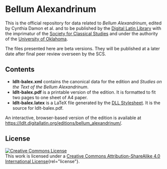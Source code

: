 # Bellum Alexandrinum

This is the official repository for data related to *Bellum
Alexandrinum*, edited by Cynthia Damon et al. and to be published by the [Digital Latin Library](https://digitallatin.org) with the imprimatur of the [Society for Classical Studies](https://classicalstudies.org/) and under the authority of the [University of Oklahoma](https://ou.edu/).

The files presented here are beta versions. They will be published at a later date after final peer review overseen by the SCS.

## Contents

-   **ldlt-balex.xml** contains the canonical data for the edition and *Studies on the Text of the Bellum Alexandrinum*.
-   **ldlt-balex.pdf** is a printable version of the edition. It is formatted to fit two pages to one sheet of A4 paper.
-   **ldlt-balex.latex** is a LaTeX file generated by the [DLL Stylesheet](https://github.com/DigitalLatin/DLL-Stylesheets). It is the source for ldlt-balex.pdf.

An interactive, browser-based version of the edition is available at <https://ldlt.digitallatin.org/editions/bellum_alexandrinum/>.

## License

[![Creative Commons
License](https://i.creativecommons.org/l/by-sa/4.0/88x31.png)](http://creativecommons.org/licenses/by-sa/4.0/)\
This work is licensed under a [Creative Commons Attribution-ShareAlike
4.0 International
License](http://creativecommons.org/licenses/by-sa/4.0/){rel="license"}.
